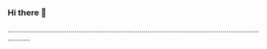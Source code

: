 ### Hi there 👋

.......................................................................................................................................